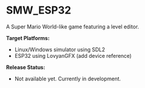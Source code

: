 # SMW_ESP32

A Super Mario World-like game featuring a level editor.

**Target Platforms:**
- Linux/Windows simulator using SDL2
- ESP32 using LovyanGFX (add device reference)

**Release Status:**
- Not available yet. Currently in development.

